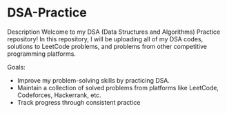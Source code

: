 # DSA-Practice
Description
Welcome to my DSA (Data Structures and Algorithms) Practice repository!
In this repository, I will be uploading all of my DSA codes, solutions to LeetCode problems, and problems from other competitive programming platforms.

Goals:
* Improve my problem-solving skills by practicing DSA.
* Maintain a collection of solved problems from platforms like LeetCode, Codeforces, Hackerrank, etc.
* Track progress through consistent practice
